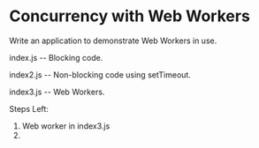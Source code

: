 # Concurrency with Web Workers

Write an application to demonstrate Web Workers in use.

index.js -- Blocking code.

index2.js -- Non-blocking code using setTimeout.

index3.js -- Web Workers.

Steps Left:

1.  Web worker in index3.js
2.
